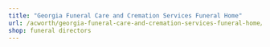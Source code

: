 ```yaml
---
title: "Georgia Funeral Care and Cremation Services Funeral Home"
url: /acworth/georgia-funeral-care-and-cremation-services-funeral-home/
shop: funeral directors
---
```

